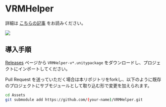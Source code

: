 # VRMHelper

詳細は [こちらの記事](https://qiita.com/but80/items/3cc28cd874764daf3e58) をお読みください。

![](https://qiita-image-store.s3.ap-northeast-1.amazonaws.com/0/34010/b5cf4e4b-9329-10bc-3ce4-8222c27fc398.png)

## 導入手順

[Releases](https://github.com/but80/VRMHelper/releases) ページから `VRMHelper-v*.unitypackage` をダウンロードし、プロジェクトにインポートしてください。

Pull Request を送っていただく場合は本リポジトリをforkし、以下のように既存のプロジェクトにサブモジュールとして取り込む形で変更を加えられます。

```bash
cd Assets
git submodule add https://github.com/(your-name)/VRMHelper.git
```
